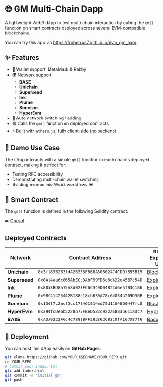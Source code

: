 # 🌐 GM Multi-Chain Dapp

A lightweight Web3 dApp to test multi-chain interaction by calling the `gm()` function on smart contracts deployed across several EVM-compatible blockchains.

You can try this app via
https://frobenius7.github.io/evm_gm_app/

## ✨ Features

- 🔐 Wallet support: MetaMask & Rabby
- 🌍 Network support:
  - **BASE**
  - **Unichain**
  - **Superseed**
  - **Ink**
  - **Plume**
  - **Soneium**
  - **HyperEvm**
- 🔄 Auto network switching / adding
- 🟢 Calls the `gm()` function on deployed contracts
- ⚡ Built with `ethers.js`, fully client-side (no backend)

## 🧪 Demo Use Case

The dApp interacts with a simple `gm()` function in each chain's deployed contract, making it perfect for:

- Testing RPC accessibility
- Demonstrating multi-chain wallet switching
- Building memes into Web3 workflows 😎

## 🧾 Smart Contract

The `gm()` function is defined in the following Solidity contract:

➡️ [Gm.sol](./GM.sol)


## Deployed Contracts

| Network       | Contract Address                             | Block Explorer URL                                                                               | RPC Endpoint                         |
| ------------- | -------------------------------------------- | ------------------------------------------------------------------------------------------------ | ------------------------------------ |
| **Unichain**  | `0x3f183B283fdA263B3F868A30602474CD9f555B15` | [Blockscout](https://unichain.blockscout.com/address/0x3f183B283fdA263B3F868A30602474CD9f555B15) | `https://uni-rpc.meson.network`      |
| **Superseed** | `0x8A14aa6c865AbECc3AbF99FD6c6d622e45B7c54D` | [Explorer](https://explorer.superseed.xyz/address/0x8A14aa6c865AbECc3AbF99FD6c6d622e45B7c54D)    | `https://rpc.superseed.xyz`          |
| **Ink**       | `0x8053BD8a75A8d023FC6C349D04823d6e5fBDC186` | [Explorer](https://explorer.inkonchain.com/address/0x8053BD8a75A8d023FC6C349D04823d6e5fBDC186)   | `https://rpc.inkonchain.com`         |
| **Plume**     | `0x98C41425442B188e18cb630A78c6d0344209D36B` | [Explorer](https://explorer.plume.org/address/0x98C41425442B188e18cb630A78c6d0344209D36B)        | `https://rpc.plume.org`              |
| **Soneium**   | `0x136f7c2acf5cc179461814ed78d1164860447fc8` | [Blockscout](https://soneium.blockscout.com/address/0x136f7c2acf5cc179461814ed78d1164860447fc8)  | `https://rpc.soneium.blockscout.com` |
| **HyperEvm**  | `0x390fcDe6b5228b75FBeD532c922aa8835611aDc7` | [Hyperscan](https://www.hyperscan.com/address/0x390fcDe6b5228b75FBeD532c922aa8835611aDc7)        | `https://rpc.hyperchain.xyz`         |
| **BASE**      | `0xA3A9222F6c4C7881BFF282362C8310fA167387f6` | [BaseScan](https://base.blockscout.com/address/0xA3A9222F6c4C7881BFF282362C8310fA167387f6)       | `wss://base-rpc.publicnode.com`      |

## 🚀 Deployment

You can host this dApp easily on **GitHub Pages**:

```bash
git clone https://github.com/YOUR_USERNAME/YOUR_REPO.git
cd YOUR_REPO
# Commit your index.html
git add index.html
git commit -m "initial gm"
git push
